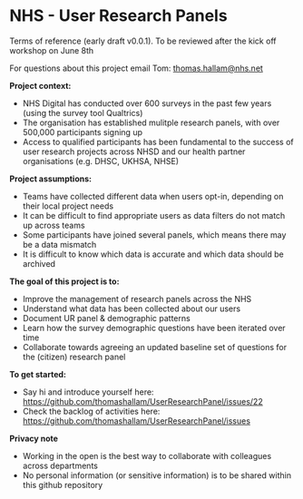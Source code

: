 # NHS - User Research Panels

Terms of reference (early draft v0.0.1). To be reviewed after the kick off workshop on June 8th

For questions about this project email Tom: thomas.hallam@nhs.net

**Project context:**
- NHS Digital has conducted over 600 surveys in the past few years (using the survey tool Qualtrics)
- The organisation has established mulitple research panels, with over 500,000 participants signing up
- Access to qualified participants has been fundamental to the success of user research projects across NHSD and our health partner organisations (e.g. DHSC, UKHSA, NHSE)


**Project assumptions:**
- Teams have collected different data when users opt-in, depending on their local project needs
- It can be difficult to find appropriate users as data filters do not match up across teams
- Some participants have joined several panels, which means there may be a data mismatch
- It is difficult to know which data is accurate and which data should be archived

**The goal of this project is to:**
- Improve the management of research panels across the NHS
- Understand what data has been collected about our users 
- Document UR panel & demographic patterns
- Learn how the survey demographic questions have been iterated over time
- Collaborate towards agreeing an updated baseline set of questions for the (citizen) research panel 


**To get started:**
- Say hi and introduce yourself here: https://github.com/thomashallam/UserResearchPanel/issues/22
- Check the backlog of activities here: https://github.com/thomashallam/UserResearchPanel/issues


**Privacy note** 
- Working in the open is the best way to collaborate with colleagues across departments
- No personal information (or sensitive information) is to be shared within this github repository 
